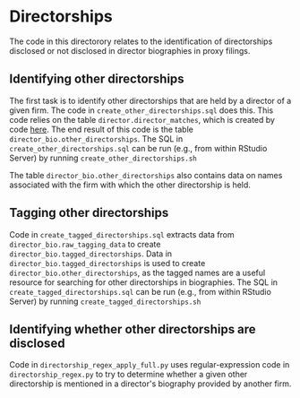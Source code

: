 # Directorships

The code in this directorory relates to the identification of directorships disclosed or not disclosed in director biographies in proxy filings.

## Identifying other directorships

The first task is to identify other directorships that are held by a director of a given firm.
The code in `create_other_directorships.sql` does this. 
This code relies on the table `director.director_matches`, which is created by code [here](https://github.com/iangow/acct_data/blob/master/director/match_directors.sql).
The end result of this code is the table `director_bio.other_directorships`.
The SQL in `create_other_directorships.sql` can be run (e.g., from within RStudio Server) by running `create_other_directorships.sh`

The table `director_bio.other_directorships` also contains data on names associated with the firm with which the other directorship
is held. 

## Tagging other directorships

Code in `create_tagged_directorships.sql` extracts data from `director_bio.raw_tagging_data` to create `director_bio.tagged_directorships`. 
Data in `director_bio.tagged_directorships` is used to create `director_bio.other_directorships`, as the tagged names are a useful resource for searching for other directorships in biographies.
The SQL in `create_tagged_directorships.sql` can be run (e.g., from within RStudio Server) by running `create_tagged_directorships.sh`

## Identifying whether other directorships are disclosed

Code in `directorship_regex_apply_full.py` uses regular-expression code in `directorship_regex.py` to try to determine whether a
given other directorship is mentioned in a director's biography provided by another firm.
